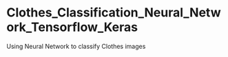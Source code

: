 # Clothes_Classification_Neural_Network_Tensorflow_Keras
Using Neural Network to classify Clothes images 
